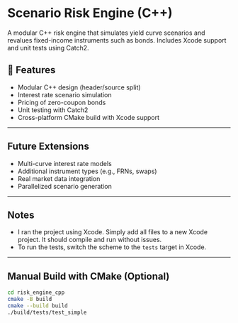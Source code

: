 # Scenario Risk Engine (C++)

A modular C++ risk engine that simulates yield curve scenarios and revalues fixed-income instruments such as bonds. Includes Xcode support and unit tests using Catch2.

## 📌 Features

-  Modular C++ design (header/source split)
-  Interest rate scenario simulation
-  Pricing of zero-coupon bonds
-  Unit testing with Catch2
-  Cross-platform CMake build with Xcode support

---

##  Future Extensions

- Multi-curve interest rate models
- Additional instrument types (e.g., FRNs, swaps)
- Real market data integration
- Parallelized scenario generation

---

##  Notes

- I ran the project using Xcode. Simply add all files to a new Xcode project. It should compile and run without issues.
- To run the tests, switch the scheme to the `tests` target in Xcode.

---

##  Manual Build with CMake (Optional)

```bash
cd risk_engine_cpp
cmake -B build
cmake --build build
./build/tests/test_simple
```


